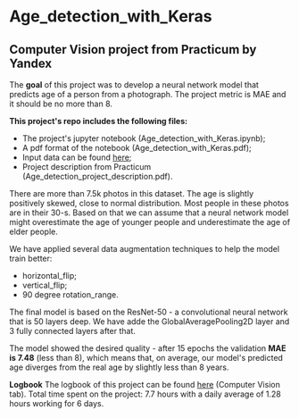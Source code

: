 # Age_detection_with_Keras
## Computer Vision project from Practicum by Yandex

The **goal** of this project was to develop a neural network model that predicts age of a person from a photograph.
The project metric is MAE and it should be no more than 8.

**This project's repo includes the following files:**

- The project's jupyter notebook (Age_detection_with_Keras.ipynb);
- A pdf format of the notebook (Age_detection_with_Keras.pdf);
- Input data can be found [here](https://drive.google.com/drive/folders/1EQKR5DLVu9NCQDD4ozNUNtAURNgdsgfz?usp=sharing);
- Project description from Practicum (Age_detection_project_description.pdf).

There are more than 7.5k photos in this dataset.
The age is slightly positively skewed, close to normal distribution. Most people in these photos are in their 30-s.
Based on that we can assume that a neural network model might overestimate the age of younger people and underestimate the age of elder people.

We have applied several data augmentation techniques to help the model train better:
- horizontal_flip;
- vertical_flip;
- 90 degree rotation_range.

The final model is based on the ResNet-50 - a convolutional neural network that is 50 layers deep. We have adde the GlobalAveragePooling2D layer and 3 fully connected layers after that.

The model showed the desired quality - after 15 epochs the validation **MAE is 7.48** (less than 8), which means that, on average, our model's predicted age diverges from the real age by slightly less than 8 years.

**Logbook**
The logbook of this project can be found [here](https://docs.google.com/spreadsheets/d/1SrGdReexaSEomJGS6yR6cRwJtHA_XqpprnLaE7B6Ayg/edit#gid=1297842673) (Computer Vision tab). Total time spent on the project: 7.7 hours with a daily average of 1.28 hours working for 6 days.
